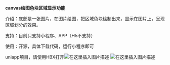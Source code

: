 
**canvas绘图色块区域显示功能**

介绍：底部是一张图片，在图片绘图，把区域色块绘制出来，显示在图片上，呈现区域划分的效果。

支持：目前只支持小程序、APP（H5不支持）

使用：开源，具体下载代码，运行小程序即可



uniapp项目，请使用HBX打开![在这里插入图片描述](https://img-blog.csdnimg.cn/1e74c59de8b44af2b5bfda22fc73383a.png#pic_center)
![在这里插入图片描述](https://img-blog.csdnimg.cn/5dc6883ec10d43469668b5e6155e999a.png#pic_center)
